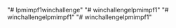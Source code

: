 "# lpmimpf1winchallenge" 
"# winchallengelpmimpf1" 
"# winchallengelpmimpf1" 
"# winchallengelpmimpf1" 
